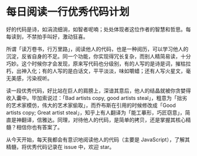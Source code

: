 每日阅读一行优秀代码计划
=================

好的代码是诗，如涓流细淌，如智者呢喃；处处体现者这位作者的智慧和哲思。每每读到，不禁拍手叫好，激动狂喜。

所谓「读万卷书，行万里路」，阅读他人的代码，也是一种阅历，可以学习他人的沉淀，反省自身的不足。同一个功能，你实现得冗长复杂，而别人精简易读，十分巧妙。这个时候你才会发现，原来写代码也分级别，有的人写的是诗是词，摧枯拉朽，出神入化；有的人写的是白话文，平平淡淡，味如嚼蜡；还有人写火星文，毫无美感，污染视听。

读一段优秀代码，好比站在巨人的肩膀上，深谙其意后，他人的结晶就被你贪婪得收入囊中。毕加索说过：「Bad artists copy, good artists steal」，粗意为「拙劣的艺术家模仿，伟大的艺术家偷取」，而乔布斯在引用的时候修改成「Good artists copy; Great artist steal」，知乎上有人翻译为「能工摹形，巧匠窃意」，简直是神翻译，信雅达。同理，对待他人的代码，是简单的拷贝，还是掌握其核心精髓？相信你也有答案了。

从今天开始，每天我都会有意识地阅读他人的代码（主要是 JavaScript），了解其精髓，将优秀代码记录在 issue 中，欢迎 star。
